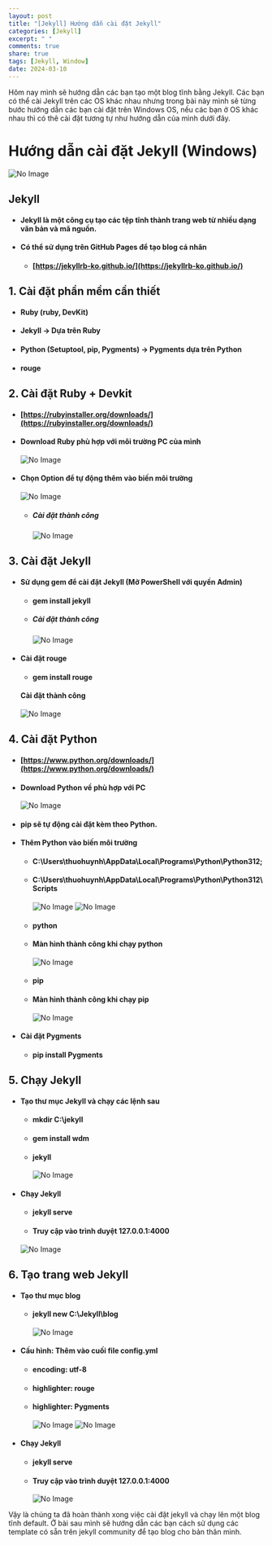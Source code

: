 ```yaml
---
layout: post
title: "[Jekyll] Hướng dẫn cài đặt Jekyll"
categories: [Jekyll]
excerpt: " "
comments: true
share: true
tags: [Jekyll, Window]
date: 2024-03-10
---
```


Hôm nay mình sẽ hướng dẫn các bạn tạo một blog tĩnh bằng Jekyll. Các bạn có thể cài Jekyll trên các OS khác nhau nhưng trong bài này mình sẽ từng bước hướng dẫn các bạn cài đặt trên Windows OS, nếu các bạn ở OS khác nhau thì có thê cài đặt tương tự như hướng dẫn của mình dưới đây.

# **Hướng dẫn cài đặt Jekyll (Windows)**

![No Image](/assets/img/jekylls/jekyll_logo.png)

## Jekyll

- #### Jekyll là một công cụ tạo các tệp tĩnh thành trang web từ nhiều dạng văn bản và mã nguồn.
- #### Có thể sử dụng trên GitHub Pages để tạo blog cá nhân
  - #### [https://jekyllrb-ko.github.io/](https://jekyllrb-ko.github.io/)

## 1. Cài đặt phần mềm cần thiết

- #### Ruby (ruby, DevKit)
- #### Jekyll -> **Dựa trên Ruby**
- #### Python (Setuptool, pip, Pygments) -> **Pygments dựa trên Python**
- #### rouge

## 2. Cài đặt Ruby + Devkit

- #### [https://rubyinstaller.org/downloads/](https://rubyinstaller.org/downloads/)
- #### Download Ruby phù hợp với môi trường PC của mình

  ![No Image](/assets/img/jekylls/ruby_down.png)

- #### Chọn Option để tự động thêm vào biến môi trường
  ![No Image](/assets/img/jekylls/ruby_path.png)
  - ##### Cài đặt thành công
    ![No Image](/assets/img/jekylls/ruby_done.png)

## 3. Cài đặt Jekyll

- #### Sử dụng gem để cài đặt Jekyll (Mở PowerShell với quyền Admin)

  - #### gem install jekyll
  - ##### Cài đặt thành công
    ![No Image](/assets/img/jekylls/jekyll_down.png)

- #### Cài đặt rouge
  - #### gem install rouge
  #### Cài đặt thành công
  ![No Image](/assets/img/jekylls/rouge_down.png)

## 4. Cài đặt Python

- #### [https://www.python.org/downloads/](https://www.python.org/downloads/)

- #### Download Python về phù hợp với PC

  ![No Image](/assets/img/jekylls/python_down.png)

- #### pip sẽ tự động cài đặt kèm theo Python.

- #### Thêm Python vào biến môi trường

  - #### C:\Users\thuohuynh\AppData\Local\Programs\Python\Python312;
  - #### C:\Users\thuohuynh\AppData\Local\Programs\Python\Python312\Scripts

    ![No Image](/assets/img/jekylls/path.png)
    ![No Image](/assets/img/jekylls/path2.png)

  - #### python
  - #### Màn hình thành công khi chạy python

    ![No Image](/assets/img/jekylls/python_success.png)

  - #### pip
  - #### Màn hình thành công khi chạy pip
    ![No Image](/assets/img/jekylls/pip_success.png)

- #### Cài đặt Pygments
  - #### pip install Pygments

## 5. Chạy Jekyll

- #### Tạo thư mục Jekyll và chạy các lệnh sau

  - #### mkdir C:\jekyll
  - #### gem install wdm
  - #### jekyll
    ![No Image](/assets/img/jekylls/jekyll_execute.png)

- #### Chạy Jekyll

  - #### jekyll serve
  - #### Truy cập vào trình duyệt 127.0.0.1:4000

  ![No Image](/assets/img/jekylls/jekyll_browser.png)

## 6. Tạo trang web Jekyll

- #### Tạo thư mục blog

  - #### jekyll new C:\Jekyll\blog
    ![No Image](/assets/img/jekylls/blog_folder.png)

- #### Cấu hình: Thêm vào cuối file config.yml

  - #### encoding: utf-8
  - #### highlighter: rouge
  - #### highlighter: Pygments
    ![No Image](/assets/img/jekylls/config1.png)
    ![No Image](/assets/img/jekylls/config2.png)

- #### Chạy Jekyll
  - #### jekyll serve
  - #### Truy cập vào trình duyệt 127.0.0.1:4000
    ![No Image](/assets/img/jekylls/jekyll_browser2.png)

Vậy là chúng ta đã hoàn thành xong việc cài đặt jekyll và chạy lên một blog tĩnh default. Ở bài sau mình sẽ hướng dẫn các bạn cách sử dụng các template có sẵn trên jekyll community để tạo blog cho bản thân mình.
